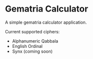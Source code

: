 # Gematria Calculator
A simple gematria calculator application.

Current supported ciphers:

- Alphanumeric Qabbala
- English Ordinal
- Synx (coming soon)
